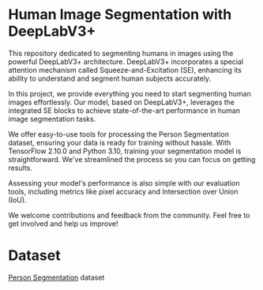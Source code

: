 # Human Image Segmentation with DeepLabV3+

This repository dedicated to segmenting humans in images using the powerful DeepLabV3+ architecture. DeepLabV3+ incorporates a special attention mechanism called Squeeze-and-Excitation (SE), enhancing its ability to understand and segment human subjects accurately.

In this project, we provide everything you need to start segmenting human images effortlessly. Our model, based on DeepLabV3+, leverages the integrated SE blocks to achieve state-of-the-art performance in human image segmentation tasks.

We offer easy-to-use tools for processing the Person Segmentation dataset, ensuring your data is ready for training without hassle. With TensorFlow 2.10.0 and Python 3.10, training your segmentation model is straightforward. We've streamlined the process so you can focus on getting results.

Assessing your model's performance is also simple with our evaluation tools, including metrics like pixel accuracy and Intersection over Union (IoU).

We welcome contributions and feedback from the community. Feel free to get involved and help us improve!

# Dataset
[Person Segmentation](https://www.kaggle.com/nikhilroxtomar/person-segmentation/download) dataset
